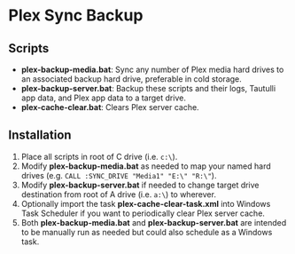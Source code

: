 # Plex Sync Backup

## Scripts  

- **plex-backup-media.bat**: Sync any number of Plex media hard drives to an associated backup hard drive, preferable in cold storage.  
- **plex-backup-server.bat**: Backup these scripts and their logs, Tautulli app data, and Plex app data to a target drive.  
- **plex-cache-clear.bat**: Clears Plex server cache.  

## Installation  

1. Place all scripts in root of C drive (i.e. `c:\`).  
2. Modify **plex-backup-media.bat** as needed to map your named hard drives (e.g. `CALL :SYNC_DRIVE "Media1" "E:\" "R:\"`).  
3. Modify **plex-backup-server.bat** if needed to change target drive destination from root of A drive (i.e. `a:\`) to wherever.  
4. Optionally import the task **plex-cache-clear-task.xml** into Windows Task Scheduler if you want to periodically clear Plex server cache.   
5. Both **plex-backup-media.bat** and **plex-backup-server.bat** are intended to be manually run as needed but could also schedule as a Windows task.  
